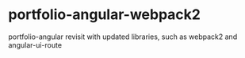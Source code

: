 # portfolio-angular-webpack2

portfolio-angular revisit with updated libraries, such as webpack2 and angular-ui-route
